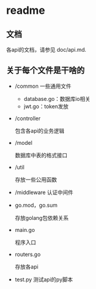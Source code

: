 # readme

## 文档

各api的文档，请参见 doc/api.md.

## 关于每个文件是干啥的

- /common 一些通用文件
    - database.go：数据库io相关
    - jwt.go：token发放

- /controller

  包含各api的业务逻辑

- /model

  数据库中表的格式接口
  
- /util

  存放一些公用函数

- /middleware 认证中间件

- go.mod，go.sum

  存放golang包依赖关系

- main.go

  程序入口

- routers.go

  存放各api
  
- test.py 测试api的py脚本

